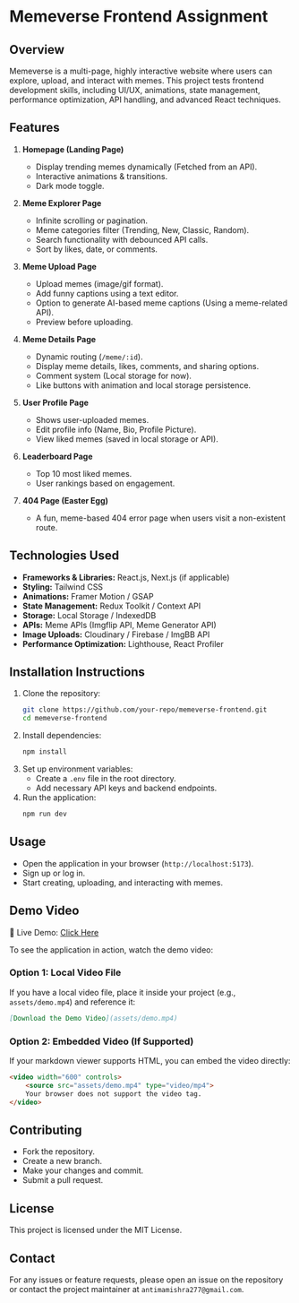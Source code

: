 # Memeverse Frontend Assignment

## Overview
Memeverse is a multi-page, highly interactive website where users can explore, upload, and interact with memes. This project tests frontend development skills, including UI/UX, animations, state management, performance optimization, API handling, and advanced React techniques.

## Features
1. **Homepage (Landing Page)**
   - Display trending memes dynamically (Fetched from an API).
   - Interactive animations & transitions.
   - Dark mode toggle.

2. **Meme Explorer Page**
   - Infinite scrolling or pagination.
   - Meme categories filter (Trending, New, Classic, Random).
   - Search functionality with debounced API calls.
   - Sort by likes, date, or comments.

3. **Meme Upload Page**
   - Upload memes (image/gif format).
   - Add funny captions using a text editor.
   - Option to generate AI-based meme captions (Using a meme-related API).
   - Preview before uploading.

4. **Meme Details Page**
   - Dynamic routing (`/meme/:id`).
   - Display meme details, likes, comments, and sharing options.
   - Comment system (Local storage for now).
   - Like buttons with animation and local storage persistence.

5. **User Profile Page**
   - Shows user-uploaded memes.
   - Edit profile info (Name, Bio, Profile Picture).
   - View liked memes (saved in local storage or API).

6. **Leaderboard Page**
   - Top 10 most liked memes.
   - User rankings based on engagement.

7. **404 Page (Easter Egg)**
   - A fun, meme-based 404 error page when users visit a non-existent route.

## Technologies Used
- **Frameworks & Libraries:** React.js, Next.js (if applicable)
- **Styling:** Tailwind CSS
- **Animations:** Framer Motion / GSAP
- **State Management:** Redux Toolkit / Context API
- **Storage:** Local Storage / IndexedDB
- **APIs:** Meme APIs (Imgflip API, Meme Generator API)
- **Image Uploads:** Cloudinary / Firebase / ImgBB API
- **Performance Optimization:** Lighthouse, React Profiler

## Installation Instructions
1. Clone the repository:
   ```bash
   git clone https://github.com/your-repo/memeverse-frontend.git
   cd memeverse-frontend
   ```
2. Install dependencies:
   ```bash
   npm install
   ```
3. Set up environment variables:
   - Create a `.env` file in the root directory.
   - Add necessary API keys and backend endpoints.
4. Run the application:
   ```bash
   npm run dev
   ```

## Usage
- Open the application in your browser (`http://localhost:5173`).
- Sign up or log in.
- Start creating, uploading, and interacting with memes.

## Demo Video

🚀 Live Demo: [Click Here](https://meme-verse-liart.vercel.app/)

To see the application in action, watch the demo video:

### Option 1: Local Video File
If you have a local video file, place it inside your project (e.g., `assets/demo.mp4`) and reference it:
```markdown
[Download the Demo Video](assets/demo.mp4)
```

### Option 2: Embedded Video (If Supported)
If your markdown viewer supports HTML, you can embed the video directly:
```html
<video width="600" controls>
    <source src="assets/demo.mp4" type="video/mp4">
    Your browser does not support the video tag.
</video>
```

## Contributing
- Fork the repository.
- Create a new branch.
- Make your changes and commit.
- Submit a pull request.

## License
This project is licensed under the MIT License.

## Contact
For any issues or feature requests, please open an issue on the repository or contact the project maintainer at `antimamishra277@gmail.com`.


